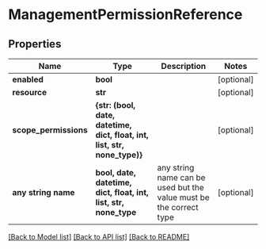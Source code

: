 # ManagementPermissionReference


## Properties
Name | Type | Description | Notes
------------ | ------------- | ------------- | -------------
**enabled** | **bool** |  | [optional] 
**resource** | **str** |  | [optional] 
**scope_permissions** | **{str: (bool, date, datetime, dict, float, int, list, str, none_type)}** |  | [optional] 
**any string name** | **bool, date, datetime, dict, float, int, list, str, none_type** | any string name can be used but the value must be the correct type | [optional]

[[Back to Model list]](../README.md#documentation-for-models) [[Back to API list]](../README.md#documentation-for-api-endpoints) [[Back to README]](../README.md)


